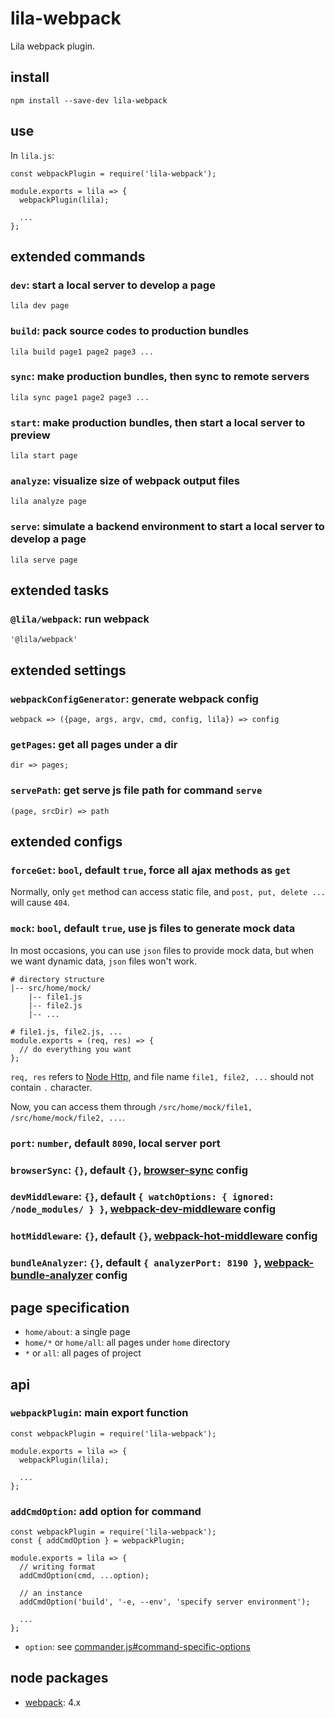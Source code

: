 # lila-webpack

Lila webpack plugin.

## install

```
npm install --save-dev lila-webpack
```

## use

In `lila.js`:

```
const webpackPlugin = require('lila-webpack');

module.exports = lila => {
  webpackPlugin(lila);

  ...
};
```

## extended commands

### `dev`: start a local server to develop a page

```
lila dev page
```

### `build`: pack source codes to production bundles

```
lila build page1 page2 page3 ...
```

### `sync`: make production bundles, then sync to remote servers

```
lila sync page1 page2 page3 ...
```

### `start`: make production bundles, then start a local server to preview

```
lila start page
```

### `analyze`: visualize size of webpack output files

```
lila analyze page
```

### `serve`: simulate a backend environment to start a local server to develop a page

```
lila serve page
```

## extended tasks

### `@lila/webpack`: run webpack

```
'@lila/webpack'
```

## extended settings

### `webpackConfigGenerator`: generate webpack config

```
webpack => ({page, args, argv, cmd, config, lila}) => config
```

### `getPages`: get all pages under a dir

```
dir => pages;
```

### `servePath`: get serve js file path for command `serve`

```
(page, srcDir) => path
```

## extended configs

### `forceGet`: `bool`, default `true`, force all ajax methods as `get`

Normally, only `get` method can access static file, and `post, put, delete ...` will cause `404`.

### `mock`: `bool`, default `true`, use js files to generate mock data

In most occasions, you can use `json` files to provide mock data, but when we want dynamic data, `json` files won't work.

```
# directory structure
|-- src/home/mock/
    |-- file1.js
    |-- file2.js
    |-- ...

# file1.js, file2.js, ...
module.exports = (req, res) => {
  // do everything you want
};
```

`req, res` refers to [Node Http](https://nodejs.org/dist/latest-v8.x/docs/api/http.html), and file name `file1, file2, ...` should not contain `.` character.

Now, you can access them through `/src/home/mock/file1, /src/home/mock/file2, ...`.

### `port`: `number`, default `8090`, local server port

### `browserSync`: `{}`, default `{}`, [browser-sync](https://github.com/BrowserSync/browser-sync) config

### `devMiddleware`: `{}`, default `{ watchOptions: { ignored: /node_modules/ } }`, [webpack-dev-middleware](https://github.com/webpack/webpack-dev-middleware) config

### `hotMiddleware`: `{}`, default `{}`, [webpack-hot-middleware](https://github.com/webpack-contrib/webpack-hot-middleware) config

### `bundleAnalyzer`: `{}`, default `{ analyzerPort: 8190 }`, [webpack-bundle-analyzer](https://github.com/webpack-contrib/webpack-bundle-analyzer) config

## page specification

- `home/about`: a single page
- `home/*` or `home/all`: all pages under `home` directory
- `*` or `all`: all pages of project

## api

### `webpackPlugin`: main export function

```
const webpackPlugin = require('lila-webpack');

module.exports = lila => {
  webpackPlugin(lila);

  ...
};
```

### `addCmdOption`: add option for command

```
const webpackPlugin = require('lila-webpack');
const { addCmdOption } = webpackPlugin;

module.exports = lila => {
  // writing format
  addCmdOption(cmd, ...option);

  // an instance
  addCmdOption('build', '-e, --env', 'specify server environment');

  ...
};
```

- `option`: see [commander.js#command-specific-options](https://github.com/tj/commander.js#command-specific-options)

## node packages

- [webpack](https://github.com/webpack/webpack): 4.x
